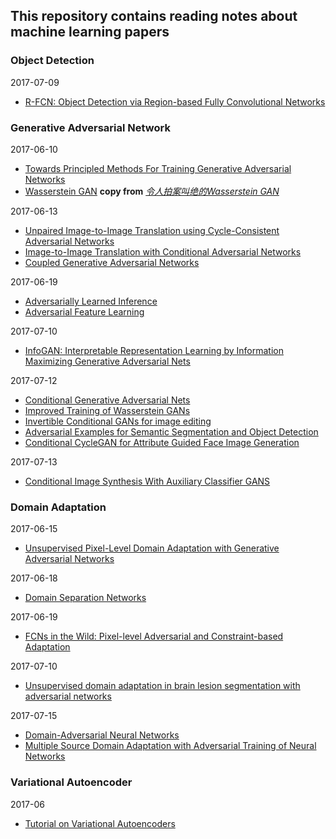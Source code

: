 ## This repository contains reading notes about machine learning papers
### Object Detection
2017-07-09
* [R-FCN: Object Detection via Region-based Fully Convolutional Networks](detection/R_FCN.md)


### Generative Adversarial Network
2017-06-10
* [Towards Principled Methods For Training Generative Adversarial Networks](gan/Towards_Principled_Methods_For_Training_Generative_Adversarial_Networks.md)
* [Wasserstein GAN](gan/Wasserstein_GAN.md) **copy from** *[令人拍案叫绝的Wasserstein GAN](https://zhuanlan.zhihu.com/p/25071913?columnSlug=f00cb0979b57ab6d7f70e287b0cba55d)*

2017-06-13
* [Unpaired Image-to-Image Translation using Cycle-Consistent Adversarial Networks](gan/Unpaired_Image-to-Image_Translation_using_Cycle-Consistent_Adversarial_Networks.md)
* [Image-to-Image Translation with Conditional Adversarial Networks](gan/Image-to-Image_Translation_with_Conditional_Adversarial_Networks.md)
* [Coupled Generative Adversarial Networks](gan/Coupled_Generative_Adversarial_Networks.md)

2017-06-19
* [Adversarially Learned Inference](gan/Adversarially_Learned_Inference.md)
* [Adversarial Feature Learning](gan/Adversarial_Feature_Learning.md)

2017-07-10
* [InfoGAN: Interpretable Representation Learning by Information Maximizing Generative Adversarial Nets](gan/InfoGAN_Interpretable_epresentation_Learning_by_Information_Maximizing_Generative_Adversarial_Nets.md)

2017-07-12
* [Conditional Generative Adversarial Nets](gan/Conditional_Generative_Adversarial_Nets.md)
* [Improved Training of Wasserstein GANs](gan/Improved_Training_of_Wasserstein_GANs.md)
* [Invertible Conditional GANs for image editing](gan/Invertible_Conditional_GANs_for_image_editing.md)
* [Adversarial Examples for Semantic Segmentation and Object Detection](gan/Adversarial_Examples_for_Semantic_Segmentation_and_Object_Detection.md)
* [Conditional CycleGAN for Attribute Guided Face Image Generation](gan/Conditional_CycleGAN_for_Attribute_Guided_Face_Image_Generation.md)

2017-07-13
* [Conditional Image Synthesis With Auxiliary Classifier GANS](gan/Conditional_Image_Synthesis_With_Auxiliary_Classifier_GANS.md)

### Domain Adaptation
2017-06-15
* [Unsupervised Pixel-Level Domain Adaptation with Generative Adversarial Networks](da/Unsupervised_Pixel-Level_Domain_Adaptation_with_Generative_Adversarial_Networks.md)

2017-06-18
* [Domain Separation Networks](da/Domain_Separation_Networks.md)

2017-06-19
* [FCNs in the Wild: Pixel-level Adversarial and Constraint-based Adaptation](da/FCNs_in_the_Wild_Pixel-level_Adversarial_and_Constraint-based_Adaptation.md)

2017-07-10
* [Unsupervised domain adaptation in brain lesion segmentation with adversarial networks](da/Unsupervised_domain_adaptation_in_brain_lesion_segmentation_with_adversarial_networks.md)


2017-07-15
* [Domain-Adversarial Neural Networks](gan/Domain-Adversarial_Neural_Networks.md)
* [Multiple Source Domain Adaptation with Adversarial Training of Neural Networks](da/Multiple_Source_Domain_Adaptation_with_Adversarial_Training_of_Neural_Networks.md)

### Variational Autoencoder
2017-06
* [Tutorial on Variational Autoencoders](vae/Tutorial_on_Variational_Autoencoders.md)
